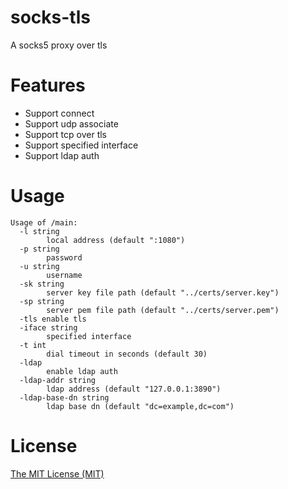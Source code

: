 # socks-tls

A socks5 proxy over tls

# Features
* Support connect
* Support udp associate
* Support tcp over tls
* Support specified interface
* Support ldap auth

# Usage
```
Usage of /main:
  -l string
        local address (default ":1080")
  -p string
        password
  -u string
        username
  -sk string
        server key file path (default "../certs/server.key")
  -sp string
        server pem file path (default "../certs/server.pem")
  -tls enable tls
  -iface string
        specified interface
  -t int
        dial timeout in seconds (default 30)
  -ldap
        enable ldap auth
  -ldap-addr string
        ldap address (default "127.0.0.1:3890")
  -ldap-base-dn string
        ldap base dn (default "dc=example,dc=com")
```



# License
[The MIT License (MIT)](https://raw.githubusercontent.com/proxy-go/socks-tls/main/LICENSE)
